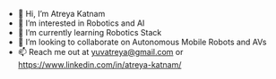 - 👋 Hi, I’m Atreya Katnam
- 👀 I’m interested in Robotics and AI
- 🌱 I’m currently learning Robotics Stack
- 💞️ I’m looking to collaborate on Autonomous Mobile Robots and AVs
- 📫 Reach me out at yuvatreya@gmail.com or https://www.linkedin.com/in/atreya-katnam/

<!---
Atreyakatnamak/Atreyakatnamak is a ✨ special ✨ repository because its `README.md` (this file) appears on your GitHub profile.
You can click the Preview link to take a look at your changes.
--->
